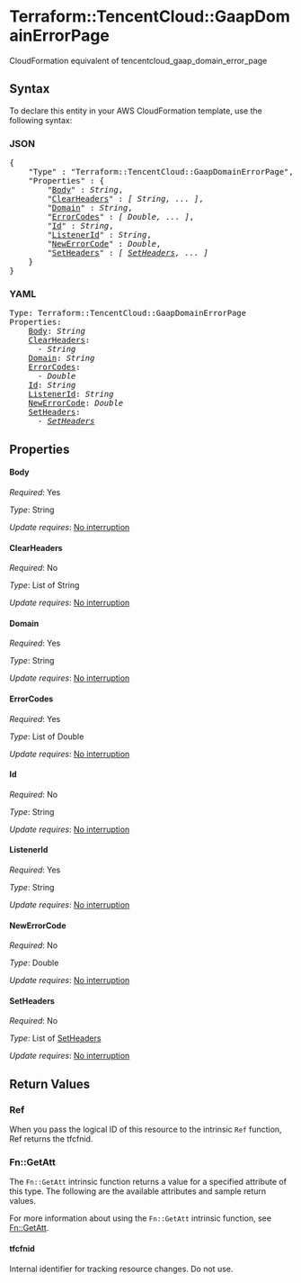 # Terraform::TencentCloud::GaapDomainErrorPage

CloudFormation equivalent of tencentcloud_gaap_domain_error_page

## Syntax

To declare this entity in your AWS CloudFormation template, use the following syntax:

### JSON

<pre>
{
    "Type" : "Terraform::TencentCloud::GaapDomainErrorPage",
    "Properties" : {
        "<a href="#body" title="Body">Body</a>" : <i>String</i>,
        "<a href="#clearheaders" title="ClearHeaders">ClearHeaders</a>" : <i>[ String, ... ]</i>,
        "<a href="#domain" title="Domain">Domain</a>" : <i>String</i>,
        "<a href="#errorcodes" title="ErrorCodes">ErrorCodes</a>" : <i>[ Double, ... ]</i>,
        "<a href="#id" title="Id">Id</a>" : <i>String</i>,
        "<a href="#listenerid" title="ListenerId">ListenerId</a>" : <i>String</i>,
        "<a href="#newerrorcode" title="NewErrorCode">NewErrorCode</a>" : <i>Double</i>,
        "<a href="#setheaders" title="SetHeaders">SetHeaders</a>" : <i>[ <a href="setheaders.md">SetHeaders</a>, ... ]</i>
    }
}
</pre>

### YAML

<pre>
Type: Terraform::TencentCloud::GaapDomainErrorPage
Properties:
    <a href="#body" title="Body">Body</a>: <i>String</i>
    <a href="#clearheaders" title="ClearHeaders">ClearHeaders</a>: <i>
      - String</i>
    <a href="#domain" title="Domain">Domain</a>: <i>String</i>
    <a href="#errorcodes" title="ErrorCodes">ErrorCodes</a>: <i>
      - Double</i>
    <a href="#id" title="Id">Id</a>: <i>String</i>
    <a href="#listenerid" title="ListenerId">ListenerId</a>: <i>String</i>
    <a href="#newerrorcode" title="NewErrorCode">NewErrorCode</a>: <i>Double</i>
    <a href="#setheaders" title="SetHeaders">SetHeaders</a>: <i>
      - <a href="setheaders.md">SetHeaders</a></i>
</pre>

## Properties

#### Body

_Required_: Yes

_Type_: String

_Update requires_: [No interruption](https://docs.aws.amazon.com/AWSCloudFormation/latest/UserGuide/using-cfn-updating-stacks-update-behaviors.html#update-no-interrupt)

#### ClearHeaders

_Required_: No

_Type_: List of String

_Update requires_: [No interruption](https://docs.aws.amazon.com/AWSCloudFormation/latest/UserGuide/using-cfn-updating-stacks-update-behaviors.html#update-no-interrupt)

#### Domain

_Required_: Yes

_Type_: String

_Update requires_: [No interruption](https://docs.aws.amazon.com/AWSCloudFormation/latest/UserGuide/using-cfn-updating-stacks-update-behaviors.html#update-no-interrupt)

#### ErrorCodes

_Required_: Yes

_Type_: List of Double

_Update requires_: [No interruption](https://docs.aws.amazon.com/AWSCloudFormation/latest/UserGuide/using-cfn-updating-stacks-update-behaviors.html#update-no-interrupt)

#### Id

_Required_: No

_Type_: String

_Update requires_: [No interruption](https://docs.aws.amazon.com/AWSCloudFormation/latest/UserGuide/using-cfn-updating-stacks-update-behaviors.html#update-no-interrupt)

#### ListenerId

_Required_: Yes

_Type_: String

_Update requires_: [No interruption](https://docs.aws.amazon.com/AWSCloudFormation/latest/UserGuide/using-cfn-updating-stacks-update-behaviors.html#update-no-interrupt)

#### NewErrorCode

_Required_: No

_Type_: Double

_Update requires_: [No interruption](https://docs.aws.amazon.com/AWSCloudFormation/latest/UserGuide/using-cfn-updating-stacks-update-behaviors.html#update-no-interrupt)

#### SetHeaders

_Required_: No

_Type_: List of <a href="setheaders.md">SetHeaders</a>

_Update requires_: [No interruption](https://docs.aws.amazon.com/AWSCloudFormation/latest/UserGuide/using-cfn-updating-stacks-update-behaviors.html#update-no-interrupt)

## Return Values

### Ref

When you pass the logical ID of this resource to the intrinsic `Ref` function, Ref returns the tfcfnid.

### Fn::GetAtt

The `Fn::GetAtt` intrinsic function returns a value for a specified attribute of this type. The following are the available attributes and sample return values.

For more information about using the `Fn::GetAtt` intrinsic function, see [Fn::GetAtt](https://docs.aws.amazon.com/AWSCloudFormation/latest/UserGuide/intrinsic-function-reference-getatt.html).

#### tfcfnid

Internal identifier for tracking resource changes. Do not use.


